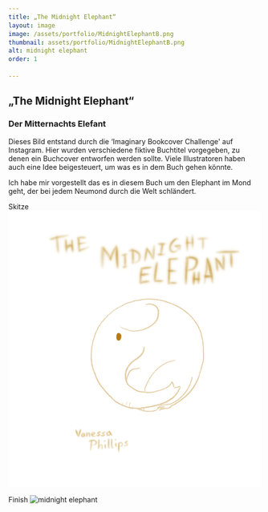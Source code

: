 ```yaml
---
title: „The Midnight Elephant“
layout: image
image: /assets/portfolio/MidnightElephantB.png
thumbnail: assets/portfolio/MidnightElephantB.png
alt: midnight elephant
order: 1

---
```


## „The Midnight Elephant“

### Der Mitternachts Elefant

Dieses Bild entstand durch die ‘Imaginary Bookcover Challenge' auf Instagram. Hier wurden verschiedene fiktive Buchtitel vorgegeben, zu denen ein Buchcover entworfen werden sollte.
Viele Illustratoren haben auch eine Idee beigesteuert, um was es in dem Buch gehen könnte.

Ich habe mir vorgestellt das es in diesem Buch um den Elephant im Mond geht, der bei jedem Neumond durch die Welt schländert.

Skitze
![midnight elephant sketch](../assets/portfolio/MidnightElephantC.png)

Finish
![midnight elephant](../assets/portfolio/MidnightElephantA.png)
